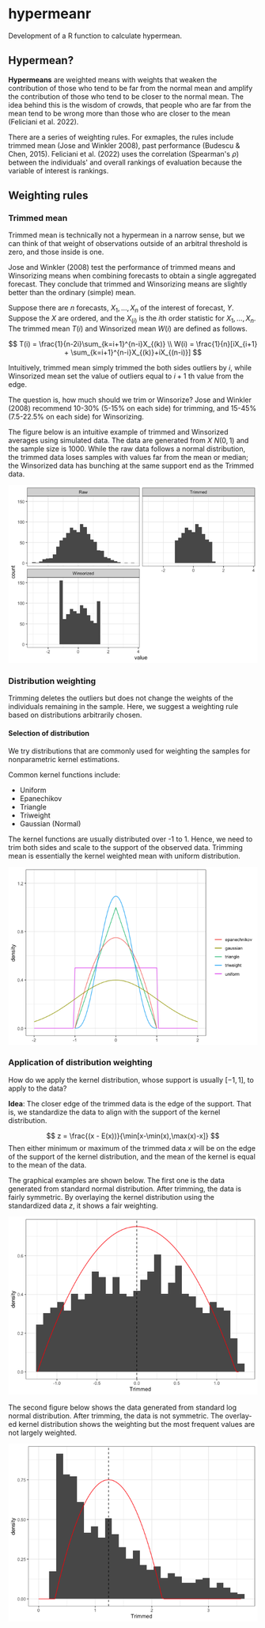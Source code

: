 # hypermeanr
Development of a R function to calculate hypermean.


## Hypermean?

**Hypermeans** are weighted means with weights that weaken the contribution of those who tend to be far from the normal mean and amplify the contribution of those who tend to be closer to the normal mean. The idea behind this is the wisdom of crowds, that people who are far from the mean tend to be wrong more than those who are closer to the mean (Feliciani et al. 2022).

There are a series of weighting rules. For exmaples, the rules include trimmed mean (Jose and Winkler 2008), past performance (Budescu & Chen, 2015). Feliciani et al. (2022) uses the correlation (Spearman's $\rho$) between the individuals' and overall rankings of evaluation because the variable of interest is rankings. 

## Weighting rules

###  Trimmed mean

Trimmed mean is technically not a hypermean in a narrow sense, but we can think of that weight of observations outside of an arbitral threshold is zero, and those inside is one. 

Jose and Winkler (2008) test the performance of trimmed means and Winsorizing means when combining forecasts to obtain a single aggregated forecast. They conclude that trimmed and Winsorizing means are slightly better than the ordinary (simple) mean. 

Suppose there are $n$ forecasts, $X_1,\ldots,X_{n}$ of the interest of forecast, $Y$. Suppose the $X$ are ordered, and the $X_{(i)}$ is the $i$th order statistic for $X_{1},\ldots,X_n$. The trimmed mean $T(i)$ and Winsorized mean $W(i)$ are defined as follows. 

$$
 T(i) = \frac{1}{n-2i}\sum_{k=i+1}^{n-i}X_{(k)} \\
 W(i) = \frac{1}{n}[iX_{i+1} + \sum_{k=i+1}^{n-i}X_{(k)}+iX_{(n-i)}]
$$

Intuitively, trimmed mean simply trimmed the both sides outliers by $i$, while Winsorized mean set the value of outliers equal to $i+1$ th value from the edge. 

The question is, how much should we trim or Winsorize? Jose and Winkler (2008) recommend 10-30% (5-15% on each side) for trimming, and 15-45% (7.5-22.5% on each side) for Winsorizing. 

The figure below is an intuitive example of trimmed and Winsorized averages using simulated data. The data are generated from $X ~ N(0,1)$ and the sample size is 1000. While the raw data follows a normal distribution, the trimmed data loses samples with values far from the mean or median; the Winsorized data has bunching at the same support end as the Trimmed data.

![Examples of trimmed and Winsorized means with simulated data.](https://github.com/keita43a/hypermeanr/blob/master/output/docs/hypermean_files/figure-html/unnamed-chunk-4-1.png?raw=true)


### Distribution weighting

Trimming deletes the outliers but does not change the weights of the individuals remaining in the sample. 
Here, we suggest a weighting rule based on distributions arbitrarily chosen. 

#### Selection of distribution

We try distributions that are commonly used for weighting the samples for nonparametric kernel estimations. 

Common kernel functions include:
- Uniform
- Epanechikov
- Triangle
- Triweight
- Gaussian (Normal)

The kernel functions are usually distributed over -1 to 1. 
Hence, we need to trim both sides and scale to the support of the observed data. Trimming mean is essentially the kernel weighted mean with uniform distribution.


![Common kernel distribution functions](https://github.com/keita43a/hypermeanr/blob/master/output/docs/hypermean_files/figure-html/unnamed-chunk-6-1.png?raw=true)

### Application of distribution weighting  

How do we apply the kernel distribution, whose support is usually $[-1,1]$, to apply to the data? 

**Idea**: The closer edge of the trimmed data is the edge of the support. That is, we standardize the data to align with the support of the kernel distribution. 

$$
  z = \frac{(x - E(x))}{\min[x-\min(x),\max(x)-x]}
$$
Then either minimum or maximum of the trimmed data $x$ will be on the edge of the support of the kernel distribution, and the mean of the kernel is equal to the mean of the data. 

The graphical examples are shown below. The first one is the data generated from standard normal distribution. After trimming, the data is fairly symmetric. By overlaying the kernel distribution using the standardized data $z$, it shows a fair weighting. 

![Example of applying distribution weight with simulated data. The sample is generated from standard normal distribution and trimmed by 10%. Epanechnikov kernel is applied for the weight.](https://github.com/keita43a/hypermeanr/blob/master/output/docs/hypermean_files/figure-html/unnamed-chunk-8-1.png?raw=true)

The second figure below shows the data generated from standard log normal distribution. After trimming, the data is not symmetric. The overlay-ed kernel distribution shows the weighting but the most frequent values are not largely weighted. 

![Example of applying distribution weight with simulated data. The sample is generated from standard log normal distribution and trimmed by 10%. Epanechnikov kernel is applied for the weight.](https://github.com/keita43a/hypermeanr/blob/master/output/docs/hypermean_files/figure-html/unnamed-chunk-9-1.png?raw=true)

